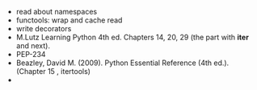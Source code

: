 - read about namespaces
- functools: wrap and cache read
- write decorators
- M.Lutz  Learning Python 4th ed. Chapters 14, 20, 29 (the part with __iter__ and next).
- PEP-234
- Beazley, David M. (2009). Python Essential Reference (4th ed.). (Chapter 15 , itertools)
- 